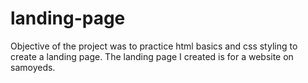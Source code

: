 # landing-page

Objective of the project was to practice html basics and css styling to create a landing page. The landing page I created is for a website on samoyeds. 